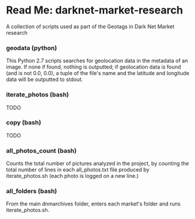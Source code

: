 # Read Me: darknet-market-research
A collection of scripts used as part of the Geotags in Dark Net Market research

### geodata (python)
This Python 2.7 scripts searches for geolocation data in the metadata of an image. If none if found, nothing is outputted; if geolocation data is found (and is not 0.0, 0.0), a tuple of the file's name and the latitude and longitude data will be outputted to stdout.

### iterate_photos (bash)
TODO

### copy (bash)
TODO

### all_photos_count (bash)
Counts the total number of pictures analyzed in the project, by counting the total number of lines in each all_photos.txt file produced by iterate_photos.sh (each photo is logged on a new line.)

### all_folders (bash)
From the main dnmarchives folder, enters each market's folder and runs iterate_photos.sh.
